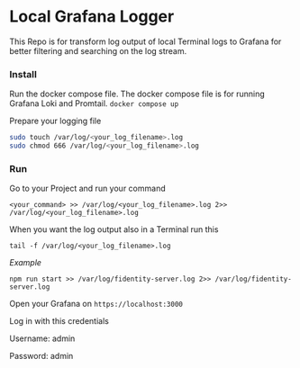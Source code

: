 # Local Grafana Logger

This Repo is for transform log output of local Terminal logs to Grafana for better filtering and searching on the log stream.

### Install

Run the docker compose file. The docker compose file is for running Grafana Loki and Promtail.
`docker compose up`

Prepare your logging file

```bash
sudo touch /var/log/<your_log_filename>.log
sudo chmod 666 /var/log/<your_log_filename>.log
```

### Run

Go to your Project and run your command

`<your_command> >> /var/log/<your_log_filename>.log 2>> /var/log/<your_log_filename>.log`

When you want the log output also in a Terminal run this

`tail -f /var/log/<your_log_filename>.log`

_Example_

`npm run start >> /var/log/fidentity-server.log 2>> /var/log/fidentity-server.log`

Open your Grafana on `https://localhost:3000`

Log in with this credentials

Username: admin

Password: admin
